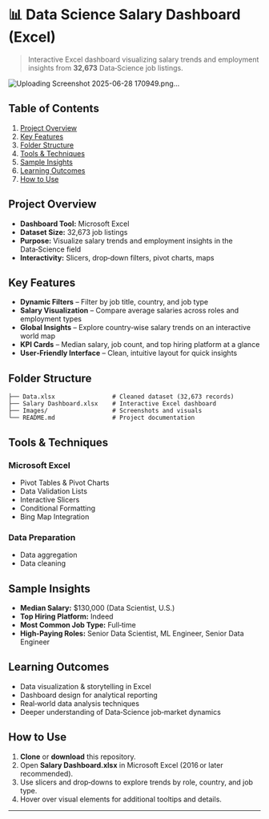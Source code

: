 # 📊 Data Science Salary Dashboard (Excel)

> Interactive Excel dashboard visualizing salary trends and employment insights from **32,673** Data‑Science job listings.

![Uploading Screenshot 2025-06-28 170949.png…]()


## Table of Contents

1. [Project Overview](#project-overview)
2. [Key Features](#key-features)
3. [Folder Structure](#folder-structure)
4. [Tools & Techniques](#tools--techniques)
5. [Sample Insights](#sample-insights)
6. [Learning Outcomes](#learning-outcomes)
7. [How to Use](#how-to-use)

## Project Overview

* **Dashboard Tool:** Microsoft Excel
* **Dataset Size:** 32,673 job listings
* **Purpose:** Visualize salary trends and employment insights in the Data‑Science field
* **Interactivity:** Slicers, drop‑down filters, pivot charts, maps

## Key Features

* **Dynamic Filters** – Filter by job title, country, and job type
* **Salary Visualization** – Compare average salaries across roles and employment types
* **Global Insights** – Explore country‑wise salary trends on an interactive world map
* **KPI Cards** – Median salary, job count, and top hiring platform at a glance
* **User‑Friendly Interface** – Clean, intuitive layout for quick insights

## Folder Structure

```text
├── Data.xlsx                # Cleaned dataset (32,673 records)
├── Salary Dashboard.xlsx    # Interactive Excel dashboard
├── Images/                  # Screenshots and visuals
└── README.md                # Project documentation
```

## Tools & Techniques

### Microsoft Excel

* Pivot Tables & Pivot Charts
* Data Validation Lists
* Interactive Slicers
* Conditional Formatting
* Bing Map Integration

### Data Preparation

* Data aggregation
* Data cleaning

## Sample Insights

* **Median Salary:** \$130,000 (Data Scientist, U.S.)
* **Top Hiring Platform:** Indeed
* **Most Common Job Type:** Full‑time
* **High‑Paying Roles:** Senior Data Scientist, ML Engineer, Senior Data Engineer

## Learning Outcomes

* Data visualization & storytelling in Excel
* Dashboard design for analytical reporting
* Real‑world data analysis techniques
* Deeper understanding of Data‑Science job‑market dynamics

## How to Use

1. **Clone** or **download** this repository.
2. Open **Salary Dashboard.xlsx** in Microsoft Excel (2016 or later recommended).
3. Use slicers and drop‑downs to explore trends by role, country, and job type.
4. Hover over visual elements for additional tooltips and details.

---
